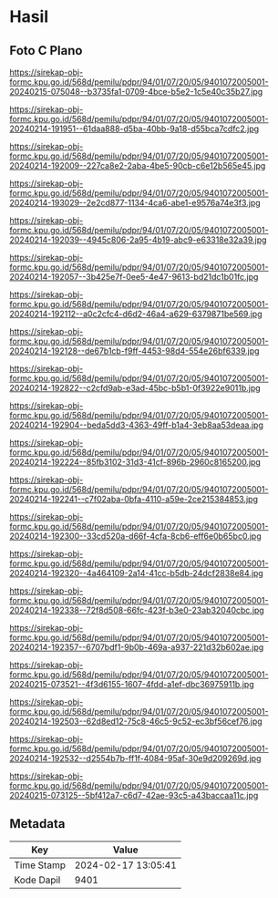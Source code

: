 # Hasil

## Foto C Plano

https://sirekap-obj-formc.kpu.go.id/568d/pemilu/pdpr/94/01/07/20/05/9401072005001-20240215-075048--b3735fa1-0709-4bce-b5e2-1c5e40c35b27.jpg

https://sirekap-obj-formc.kpu.go.id/568d/pemilu/pdpr/94/01/07/20/05/9401072005001-20240214-191951--61daa888-d5ba-40bb-9a18-d55bca7cdfc2.jpg

https://sirekap-obj-formc.kpu.go.id/568d/pemilu/pdpr/94/01/07/20/05/9401072005001-20240214-192009--227ca8e2-2aba-4be5-90cb-c6e12b565e45.jpg

https://sirekap-obj-formc.kpu.go.id/568d/pemilu/pdpr/94/01/07/20/05/9401072005001-20240214-193029--2e2cd877-1134-4ca6-abe1-e9576a74e3f3.jpg

https://sirekap-obj-formc.kpu.go.id/568d/pemilu/pdpr/94/01/07/20/05/9401072005001-20240214-192039--4945c806-2a95-4b19-abc9-e63318e32a39.jpg

https://sirekap-obj-formc.kpu.go.id/568d/pemilu/pdpr/94/01/07/20/05/9401072005001-20240214-192057--3b425e7f-0ee5-4e47-9613-bd21dc1b01fc.jpg

https://sirekap-obj-formc.kpu.go.id/568d/pemilu/pdpr/94/01/07/20/05/9401072005001-20240214-192112--a0c2cfc4-d6d2-46a4-a629-6379871be569.jpg

https://sirekap-obj-formc.kpu.go.id/568d/pemilu/pdpr/94/01/07/20/05/9401072005001-20240214-192128--de67b1cb-f9ff-4453-98d4-554e26bf6339.jpg

https://sirekap-obj-formc.kpu.go.id/568d/pemilu/pdpr/94/01/07/20/05/9401072005001-20240214-192822--c2cfd9ab-e3ad-45bc-b5b1-0f3922e9011b.jpg

https://sirekap-obj-formc.kpu.go.id/568d/pemilu/pdpr/94/01/07/20/05/9401072005001-20240214-192904--beda5dd3-4363-49ff-b1a4-3eb8aa53deaa.jpg

https://sirekap-obj-formc.kpu.go.id/568d/pemilu/pdpr/94/01/07/20/05/9401072005001-20240214-192224--85fb3102-31d3-41cf-896b-2960c8165200.jpg

https://sirekap-obj-formc.kpu.go.id/568d/pemilu/pdpr/94/01/07/20/05/9401072005001-20240214-192241--c7f02aba-0bfa-4110-a59e-2ce215384853.jpg

https://sirekap-obj-formc.kpu.go.id/568d/pemilu/pdpr/94/01/07/20/05/9401072005001-20240214-192300--33cd520a-d66f-4cfa-8cb6-eff6e0b65bc0.jpg

https://sirekap-obj-formc.kpu.go.id/568d/pemilu/pdpr/94/01/07/20/05/9401072005001-20240214-192320--4a464109-2a14-41cc-b5db-24dcf2838e84.jpg

https://sirekap-obj-formc.kpu.go.id/568d/pemilu/pdpr/94/01/07/20/05/9401072005001-20240214-192338--72f8d508-66fc-423f-b3e0-23ab32040cbc.jpg

https://sirekap-obj-formc.kpu.go.id/568d/pemilu/pdpr/94/01/07/20/05/9401072005001-20240214-192357--6707bdf1-9b0b-469a-a937-221d32b602ae.jpg

https://sirekap-obj-formc.kpu.go.id/568d/pemilu/pdpr/94/01/07/20/05/9401072005001-20240215-073521--4f3d6155-1607-4fdd-a1ef-dbc36975911b.jpg

https://sirekap-obj-formc.kpu.go.id/568d/pemilu/pdpr/94/01/07/20/05/9401072005001-20240214-192503--62d8ed12-75c8-46c5-9c52-ec3bf56cef76.jpg

https://sirekap-obj-formc.kpu.go.id/568d/pemilu/pdpr/94/01/07/20/05/9401072005001-20240214-192532--d2554b7b-ff1f-4084-95af-30e9d209269d.jpg

https://sirekap-obj-formc.kpu.go.id/568d/pemilu/pdpr/94/01/07/20/05/9401072005001-20240215-073125--5bf412a7-c6d7-42ae-93c5-a43baccaa11c.jpg


## Metadata

| Key        | Value               |
| ---------- | ------------------- |
| Time Stamp | 2024-02-17 13:05:41 |
| Kode Dapil | 9401                |



